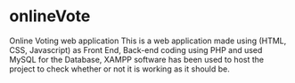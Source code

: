 # onlineVote
Online Voting web application
This is a web application made using (HTML, CSS, Javascript) as Front End, Back-end coding using PHP and used MySQL for the Database, XAMPP software has been used to host the project to check whether or not it is working as it should be. 
